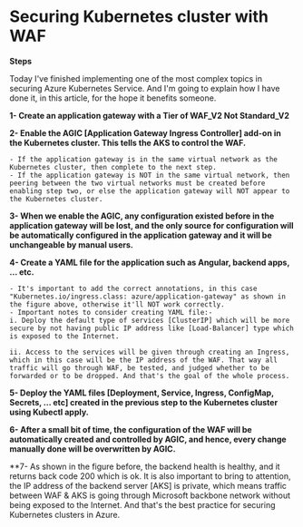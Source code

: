 # Securing Kubernetes cluster with WAF

**Steps**

Today I've finished implementing one of the most complex topics in securing Azure Kubernetes Service. And I'm going to explain how I have done it, in this article, for the hope it benefits someone.

**1- Create an application gateway with a Tier of WAF_V2 Not Standard_V2**
	
	
	
**2- Enable the AGIC [Application Gateway Ingress Controller] add-on in the Kubernetes cluster. This tells the AKS to control the WAF.**
	
	- If the application gateway is in the same virtual network as the Kubernetes cluster, then complete to the next step.
	- If the application gateway is NOT in the same virtual network, then peering between the two virtual networks must be created before enabling step two, or else the application gateway will NOT appear to the Kubernetes cluster.


**3- When we enable the AGIC, any configuration existed before in the application gateway will be lost, and the only source for configuration will be automatically configured in the application gateway and it will be unchangeable by manual users.**
	

**4- Create a YAML file for the application such as Angular, backend apps, … etc.**
	
	
	
	- It's important to add the correct annotations, in this case "Kubernetes.io/ingress.class: azure/application-gateway" as shown in the figure above, otherwise it'll NOT work correctly.
	- Important notes to consider creating YAML file:-
	i. Deploy the default type of services [ClusterIP] which will be more secure by not having public IP address like [Load-Balancer] type which is exposed to the Internet.

	ii. Access to the services will be given through creating an Ingress, which in this case will be the IP address of the WAF. That way all traffic will go through WAF, be tested, and judged whether to be forwarded or to be dropped. And that's the goal of the whole process.
	
**5- Deploy the YAML files [Deployment, Service, Ingress, ConfigMap, Secrets, … etc] created in the previous step to the Kubernetes cluster using Kubectl apply.**


**6- After a small bit of time, the configuration of the WAF will be automatically created and controlled by AGIC, and hence, every change manually done will be overwritten by AGIC.**
	
	
**7- As shown in the figure before, the backend health is healthy, and it returns back code 200 which is ok. It is also important to bring to attention, the IP address of the backend server [AKS] is private, which means traffic between WAF & AKS is going through Microsoft backbone network without being exposed to the Internet. And that's the best practice for securing Kubernetes clusters in Azure.


